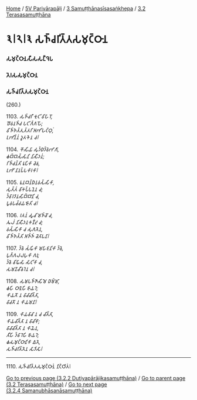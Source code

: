 
[Home](/) / [5V Parivārapāḷi](/tipitaka/5V.md) / [3 Samuṭṭhānasīsasaṅkhepa](/tipitaka/5V/3.md) / [3.2 Terasasamuṭṭhāna](/tipitaka/5V/3/3.2.md)

# 𑁩𑁇𑁨𑁇𑁩 𑀲𑀜𑁆𑀘𑀭𑀺𑀢𑁆𑀢𑀲𑀫𑀼𑀝𑁆𑀞𑀸𑀦

### 𑀲𑀫𑀼𑀝𑁆𑀞𑀸𑀦𑀲𑀻𑀲𑀲𑀗𑁆𑀔𑁂𑀧

### 𑀢𑁂𑀭𑀲𑀲𑀫𑀼𑀝𑁆𑀞𑀸𑀦

### 𑀲𑀜𑁆𑀘𑀭𑀺𑀢𑁆𑀢𑀲𑀫𑀼𑀝𑁆𑀞𑀸𑀦

(260.)

1103\. _𑀲𑀜𑁆𑀘𑀭𑀻 𑀓𑀼𑀝𑀺 𑀯𑀺𑀳𑀸𑀭𑁄,_  
_𑀥𑁄𑀯𑀦𑀜𑁆𑀘 𑀧𑀝𑀺𑀕𑁆𑀕𑀳𑁄;_  
_𑀯𑀺𑀜𑁆𑀜𑀢𑁆𑀢𑀼𑀢𑁆𑀢𑀭𑀺 𑀅𑀪𑀺𑀳𑀝𑁆𑀞𑀼𑀁,_  
_𑀉𑀪𑀺𑀦𑁆𑀦𑀁 𑀤𑀽𑀢𑀓𑁂𑀦 𑀘𑁇_  


1104\. _𑀓𑁄𑀲𑀺𑀬𑀸 𑀲𑀼𑀤𑁆𑀥𑀤𑁆𑀯𑁂𑀪𑀸𑀕𑀸,_  
_𑀙𑀩𑁆𑀩𑀲𑁆𑀲𑀸𑀦𑀺 𑀦𑀺𑀲𑀻𑀤𑀦𑀁;_  
_𑀭𑀺𑀜𑁆𑀘𑀦𑁆𑀢𑀺 𑀭𑀽𑀧𑀺𑀓𑀸 𑀘𑁂𑀯,_  
_𑀉𑀪𑁄 𑀦𑀸𑀦𑀧𑁆𑀧𑀓𑀸𑀭𑀓𑀸𑁇_  


1105\. _𑀊𑀦𑀩𑀦𑁆𑀥𑀦𑀯𑀲𑁆𑀲𑀺𑀓𑀸,_  
_𑀲𑀼𑀢𑁆𑀢𑀁 𑀯𑀺𑀓𑀧𑁆𑀧𑀦𑁂𑀦 𑀘;_  
_𑀤𑁆𑀯𑀸𑀭𑀤𑀸𑀦𑀲𑀺𑀩𑁆𑀩𑀸𑀦𑀺 𑀘,_  
_𑀧𑀽𑀯𑀧𑀘𑁆𑀘𑀬𑀚𑁄𑀢𑀺 𑀘𑁇_  


1106\. _𑀭𑀢𑀦𑀁 𑀲𑀽𑀘𑀺 𑀫𑀜𑁆𑀘𑁄 𑀘,_  
_𑀢𑀽𑀮𑀁 𑀦𑀺𑀲𑀻𑀤𑀦𑀓𑀡𑁆𑀟𑀼 𑀘;_  
_𑀯𑀲𑁆𑀲𑀺𑀓𑀸 𑀘 𑀲𑀼𑀕𑀢𑁂𑀦,_  
_𑀯𑀺𑀜𑁆𑀜𑀢𑁆𑀢𑀺 𑀅𑀜𑁆𑀜𑀁 𑀘𑁂𑀢𑀸𑀧𑀦𑀸𑁇_  


1107\. _𑀤𑁆𑀯𑁂 𑀲𑀁𑀖𑀺𑀓𑀸 𑀫𑀳𑀸𑀚𑀦𑀺𑀓𑀸 𑀤𑁆𑀯𑁂,_  
_𑀧𑀼𑀕𑁆𑀕𑀮𑀮𑀳𑀼𑀓𑀸 𑀕𑀭𑀼;_  
_𑀤𑁆𑀯𑁂 𑀯𑀺𑀖𑀸𑀲𑀸 𑀲𑀸𑀝𑀺𑀓𑀸 𑀘,_  
_𑀲𑀫𑀡𑀘𑀻𑀯𑀭𑁂𑀦 𑀘𑁇_  


1108\. _𑀲𑀫𑀧𑀜𑁆𑀜𑀸𑀲𑀺𑀫𑁂 𑀥𑀫𑁆𑀫𑀸,_  
_𑀙𑀳𑀺 𑀞𑀸𑀦𑁂𑀳𑀺 𑀚𑀸𑀬𑀭𑁂;_  
_𑀓𑀸𑀬𑀢𑁄 𑀦 𑀯𑀸𑀘𑀸𑀘𑀺𑀢𑁆𑀢𑀸,_  
_𑀯𑀸𑀘𑀢𑁄 𑀦 𑀓𑀸𑀬𑀫𑀦𑀸𑁇_  


1109\. _𑀓𑀸𑀬𑀯𑀸𑀘𑀸 𑀦 𑀘 𑀘𑀺𑀢𑁆𑀢𑀸,_  
_𑀓𑀸𑀬𑀘𑀺𑀢𑁆𑀢𑀸 𑀦 𑀯𑀸𑀘𑀺𑀓𑀸;_  
_𑀯𑀸𑀘𑀸𑀘𑀺𑀢𑁆𑀢𑀸 𑀦 𑀓𑀸𑀬𑁂𑀦,_  
_𑀢𑀻𑀳𑀺 𑀤𑁆𑀯𑀸𑀭𑁂𑀳𑀺 𑀚𑀸𑀬𑀭𑁂;_  
_𑀙𑀲𑀫𑀼𑀝𑁆𑀞𑀸𑀦𑀺𑀓𑀸 𑀏𑀢𑁂,_  
_𑀲𑀜𑁆𑀘𑀭𑀺𑀢𑁆𑀢𑁂𑀦 𑀲𑀸𑀤𑀺𑀲𑀸𑁇_  


---

1110\. 𑀲𑀜𑁆𑀘𑀭𑀺𑀢𑁆𑀢𑀲𑀫𑀼𑀝𑁆𑀞𑀸𑀦𑀁 𑀦𑀺𑀝𑁆𑀞𑀺𑀢𑀁𑁇



[Go to previous page (3.2.2 Dutiyapārājikasamuṭṭhāna)](/tipitaka/5V/3/3.2/3.2.2.md) / [Go to parent page (3.2 Terasasamuṭṭhāna)](/tipitaka/5V/3/3.2.md) / [Go to next page (3.2.4 Samanubhāsanāsamuṭṭhāna)](/tipitaka/5V/3/3.2/3.2.4.md)


